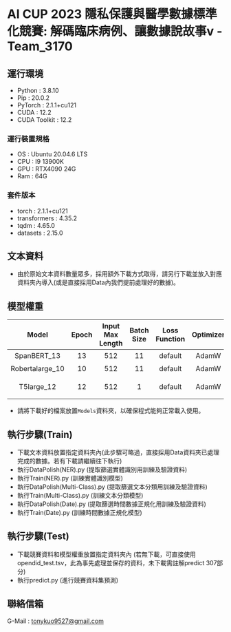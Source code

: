 # AI CUP 2023 隱私保護與醫學數據標準化競賽: 解碼臨床病例、讓數據說故事v - Team_3170

## 運行環境
 - Python : 3.8.10
 - Pip : 20.0.2
 - PyTorch : 2.1.1+cu121
 - CUDA : 12.2
 - CUDA Toolkit : 12.2

### 運行裝置規格
 - OS : Ubuntu 20.04.6 LTS
 - CPU : I9 13900K
 - GPU : RTX4090 24G
 - Ram : 64G

### 套件版本
 - torch : 2.1.1+cu121
 - transformers : 4.35.2
 - tqdm : 4.65.0
 - datasets : 2.15.0

## 文本資料
- 由於原始文本資料數量眾多，採用額外下載方式取得，請另行下載並放入對應資料夾內導入(或是直接採用Data內我們提前處理好的數據)。

## 模型權重
|Model|Epoch|Input Max Length|Batch Size|Loss Function|Optimizer|Learning Rate|Direction|URL|
|:-:|:-:|:-:|:-:|:-:|:-:|:-:|:-:|:-:
|SpanBERT_13|13|512|11|default|AdamW|1e-05|實體識別|[Download](https://drive.google.com/file/d/1dakk9YvjQv-MgnHkmBp7ydjz13ekMApW/view?usp=sharing)|
|Robertalarge_10|10|512|11|default|AdamW|1e-05|文本分類|[Download](https://drive.google.com/file/d/1q2Wagt1DdFlWVEkRp0ETIZ280fGn1Ki-/view?usp=sharing)|
|T5large_12|12|512|1|default|AdamW|1e-05|時間數據正規化|[Download](https://drive.google.com/file/d/1g21pGekKsHj7uHIH41cAFJXuDl8y3RMx/view?usp=sharing)|

- 請將下載好的檔案放置`Models`資料夾，以確保程式能夠正常載入使用。

## 執行步驟(Train)
- 下載文本資料放置指定資料夾內(此步驟可略過，直接採用Data資料夾已處理完成的數據。若有下載請繼續往下執行)
- 執行DataPolish(NER).py (提取篩選實體識別用訓練及驗證資料)
- 執行Train(NER).py (訓練實體識別模型)
- 執行DataPolish(Multi-Class).py (提取篩選文本分類用訓練及驗證資料)
- 執行Train(Multi-Class).py (訓練文本分類模型)
- 執行DataPolish(Date).py (提取篩選時間數據正規化用訓練及驗證資料)
- 執行Train(Date).py (訓練時間數據正規化模型)


## 執行步驟(Test)
- 下載競賽資料和模型權重放置指定資料夾內 (若無下載，可直接使用opendid_test.tsv，此為事先處理並保存的資料，未下載需註解predict 307部分)
- 執行predict.py (進行競賽資料集預測)

## 聯絡信箱
G-Mail : tonykuo9527@gmail.com
